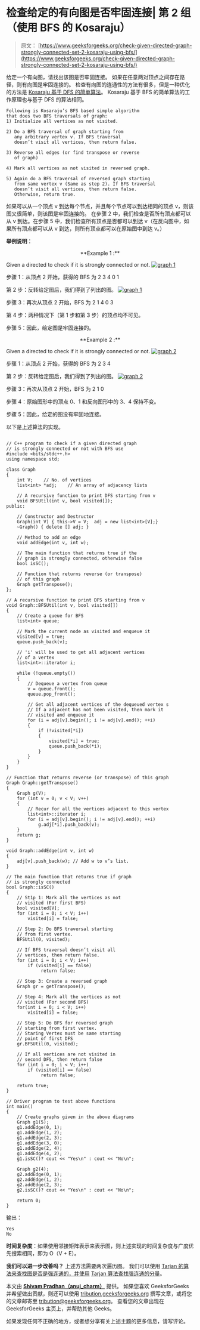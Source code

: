 # 检查给定的有向图是否牢固连接| 第 2 组（使用 BFS 的 Kosaraju）

> 原文： [https://www.geeksforgeeks.org/check-given-directed-graph-strongly-connected-set-2-kosaraju-using-bfs/](https://www.geeksforgeeks.org/check-given-directed-graph-strongly-connected-set-2-kosaraju-using-bfs/)

给定一个有向图，请找出该图是否牢固连接。 如果在任意两对顶点之间存在路径，则有向图是牢固连接的。 检查有向图的连通性的方法有很多，但是一种优化的方法是 [Kosaraju 基于 DFS 的简单算法](https://www.geeksforgeeks.org/connectivity-in-a-directed-graph/)。
Kosaraju 基于 BFS 的简单算法的工作原理也与基于 DFS 的算法相同。

```
Following is Kosaraju’s BFS based simple algorithm
that does two BFS traversals of graph:
1) Initialize all vertices as not visited.

2) Do a BFS traversal of graph starting from 
   any arbitrary vertex v. If BFS traversal 
   doesn’t visit all vertices, then return false.

3) Reverse all edges (or find transpose or reverse 
   of graph)

4) Mark all vertices as not visited in reversed graph.

5) Again do a BFS traversal of reversed graph starting
   from same vertex v (Same as step 2). If BFS traversal
   doesn’t visit all vertices, then return false. 
   Otherwise, return true.

```

如果可以从一个顶点 v 到达每个节点，并且每个节点可以到达相同的顶点 v，则该图又很简单，则该图是牢固连接的。 在步骤 2 中，我们检查是否所有顶点都可以从 v 到达。在步骤 5 中，我们检查所有顶点是否都可以到达 v（在反向图中，如果所有顶点都可以从 v 到达，则所有顶点都可以在原始图中到达 v。）

**举例说明**：

<center>**Example 1 :**</center>

Given a directed to check if it is strongly connected or not.
[![graph 1](img/64445ed5b2cb865cf075840c278ac365.png)](https://media.geeksforgeeks.org/wp-content/uploads/graph-1.jpg)

步骤 1：从顶点 2 开始，获得的 BFS 为 2 3 4 0 1

第 2 步：反转给定图后，我们得到了列出的图。
[![graph 1](img/cf130974782093cdb0c722ace0f2aae2.png)](https://media.geeksforgeeks.org/wp-content/uploads/graph-12.jpg)

步骤 3：再次从顶点 2 开始，BFS 为 2 1 4 0 3

第 4 步：两种情况下（第 1 步和第 3 步）的顶点均不可见。

步骤 5：因此，给定图是牢固连接的。

<center>**Example 2 :**</center>

Given a directed to check if it is strongly connected or not.
[![graph 2](img/56a919d9382e183deee188ff09e84a30.png)](https://media.geeksforgeeks.org/wp-content/uploads/graph-21.jpg)

步骤 1：从顶点 2 开始，获得的 BFS 为 2 3 4

第 2 步：反转给定图后，我们得到了列出的图。
[![graph 2](img/ed270ef0aa0e217d58fecaabd9725ca2.png)](https://media.geeksforgeeks.org/wp-content/uploads/graph-22.jpg)

步骤 3：再次从顶点 2 开始，BFS 为 2 1 0

步骤 4：原始图形中的顶点 0、1 和反向图形中的 3、4 保持不变。

步骤 5：因此，给定的图没有牢固地连接。

以下是上述算法的实现。

```

// C++ program to check if a given directed graph 
// is strongly connected or not with BFS use 
#include <bits/stdc++.h> 
using namespace std; 

class Graph 
{ 
    int V;    // No. of vertices 
    list<int> *adj;    // An array of adjacency lists 

    // A recursive function to print DFS starting from v 
    void BFSUtil(int v, bool visited[]); 
public: 

    // Constructor and Destructor 
    Graph(int V) { this->V = V;  adj = new list<int>[V];} 
    ~Graph() { delete [] adj; } 

    // Method to add an edge 
    void addEdge(int v, int w); 

    // The main function that returns true if the 
    // graph is strongly connected, otherwise false 
    bool isSC(); 

    // Function that returns reverse (or transpose) 
    // of this graph 
    Graph getTranspose(); 
}; 

// A recursive function to print DFS starting from v 
void Graph::BFSUtil(int v, bool visited[]) 
{ 
    // Create a queue for BFS 
    list<int> queue; 

    // Mark the current node as visited and enqueue it 
    visited[v] = true; 
    queue.push_back(v); 

    // 'i' will be used to get all adjacent vertices 
    // of a vertex 
    list<int>::iterator i; 

    while (!queue.empty()) 
    { 
        // Dequeue a vertex from queue 
        v = queue.front(); 
        queue.pop_front(); 

        // Get all adjacent vertices of the dequeued vertex s 
        // If a adjacent has not been visited, then mark it 
        // visited and enqueue it 
        for (i = adj[v].begin(); i != adj[v].end(); ++i) 
        { 
            if (!visited[*i]) 
            { 
                visited[*i] = true; 
                queue.push_back(*i); 
            } 
        } 
    } 
} 

// Function that returns reverse (or transpose) of this graph 
Graph Graph::getTranspose() 
{ 
    Graph g(V); 
    for (int v = 0; v < V; v++) 
    { 
        // Recur for all the vertices adjacent to this vertex 
        list<int>::iterator i; 
        for (i = adj[v].begin(); i != adj[v].end(); ++i) 
            g.adj[*i].push_back(v); 
    } 
    return g; 
} 

void Graph::addEdge(int v, int w) 
{ 
    adj[v].push_back(w); // Add w to v’s list. 
} 

// The main function that returns true if graph 
// is strongly connected 
bool Graph::isSC() 
{ 
    // St1p 1: Mark all the vertices as not 
    // visited (For first BFS) 
    bool visited[V]; 
    for (int i = 0; i < V; i++) 
        visited[i] = false; 

    // Step 2: Do BFS traversal starting 
    // from first vertex. 
    BFSUtil(0, visited); 

    // If BFS traversal doesn’t visit all 
    // vertices, then return false. 
    for (int i = 0; i < V; i++) 
        if (visited[i] == false) 
             return false; 

    // Step 3: Create a reversed graph 
    Graph gr = getTranspose(); 

    // Step 4: Mark all the vertices as not 
    // visited (For second BFS) 
    for(int i = 0; i < V; i++) 
        visited[i] = false; 

    // Step 5: Do BFS for reversed graph 
    // starting from first vertex. 
    // Staring Vertex must be same starting 
    // point of first DFS 
    gr.BFSUtil(0, visited); 

    // If all vertices are not visited in 
    // second DFS, then return false 
    for (int i = 0; i < V; i++) 
        if (visited[i] == false) 
             return false; 

    return true; 
} 

// Driver program to test above functions 
int main() 
{ 
    // Create graphs given in the above diagrams 
    Graph g1(5); 
    g1.addEdge(0, 1); 
    g1.addEdge(1, 2); 
    g1.addEdge(2, 3); 
    g1.addEdge(3, 0); 
    g1.addEdge(2, 4); 
    g1.addEdge(4, 2); 
    g1.isSC()? cout << "Yes\n" : cout << "No\n"; 

    Graph g2(4); 
    g2.addEdge(0, 1); 
    g2.addEdge(1, 2); 
    g2.addEdge(2, 3); 
    g2.isSC()? cout << "Yes\n" : cout << "No\n"; 

    return 0; 
} 

```

输出：

```
Yes
No

```

**时间复杂度**：如果使用邻接矩阵表示来表示图，则上述实现的时间复杂度与广度优先搜索相同，即为 O（V + E）。

**我们可以进一步改善吗？**
上述方法需要两次遍历图。 我们可以使用 [Tarjan 的算法来查找图是否是强连通的，并使用](https://www.geeksforgeeks.org/tarjan-algorithm-find-strongly-connected-components/) [Tarjan 算法查找强连通的分量](https://www.geeksforgeeks.org/tarjan-algorithm-find-strongly-connected-components/)。

本文由 **[Shivam Pradhan（anuj_charm）](https://www.facebook.com/anuj.charm)** 提供。 如果您喜欢 GeeksforGeeks 并希望做出贡献，则还可以使用 [tribution.geeksforgeeks.org](http://www.contribute.geeksforgeeks.org) 撰写文章，或将您的文章邮寄至 tribution@geeksforgeeks.org。 查看您的文章出现在 GeeksforGeeks 主页上，并帮助其他 Geeks。

如果发现任何不正确的地方，或者想分享有关上述主题的更多信息，请写评论。

